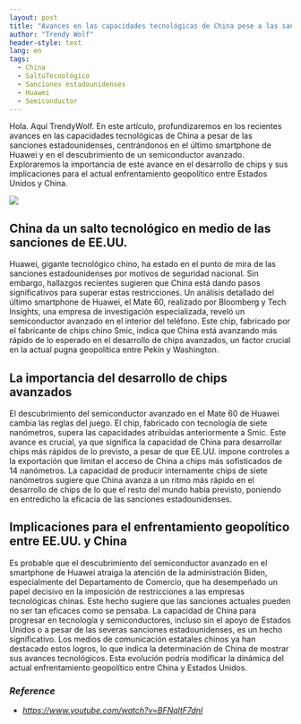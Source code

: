 ```yaml
---
layout: post
title: "Avances en las capacidades tecnológicas de China pese a las sanciones de EE.UU., el último smartphone de Huawei y semiconductores avanzados"
author: "Trendy Wolf"
header-style: text
lang: en
tags:
  - China
  - SaltoTecnológico
  - Sanciones estadounidenses
  - Huawei
  - Semiconductor
---
```


Hola. Aquí TrendyWolf. En este artículo, profundizaremos en los recientes avances en las capacidades tecnológicas de China a pesar de las sanciones estadounidenses, centrándonos en el último smartphone de Huawei y en el descubrimiento de un semiconductor avanzado. Exploraremos la importancia de este avance en el desarrollo de chips y sus implicaciones para el actual enfrentamiento geopolítico entre Estados Unidos y China.

<img
    src="https://i.ytimg.com/vi/BFNqltF7dnI/hqdefault.jpg"
/>


## China da un salto tecnológico en medio de las sanciones de EE.UU.
Huawei, gigante tecnológico chino, ha estado en el punto de mira de las sanciones estadounidenses por motivos de seguridad nacional. Sin embargo, hallazgos recientes sugieren que China está dando pasos significativos para superar estas restricciones. Un análisis detallado del último smartphone de Huawei, el Mate 60, realizado por Bloomberg y Tech Insights, una empresa de investigación especializada, reveló un semiconductor avanzado en el interior del teléfono. Este chip, fabricado por el fabricante de chips chino Smic, indica que China está avanzando más rápido de lo esperado en el desarrollo de chips avanzados, un factor crucial en la actual pugna geopolítica entre Pekín y Washington.

## La importancia del desarrollo de chips avanzados
El descubrimiento del semiconductor avanzado en el Mate 60 de Huawei cambia las reglas del juego. El chip, fabricado con tecnología de siete nanómetros, supera las capacidades atribuidas anteriormente a Smic. Este avance es crucial, ya que significa la capacidad de China para desarrollar chips más rápidos de lo previsto, a pesar de que EE.UU. impone controles a la exportación que limitan el acceso de China a chips más sofisticados de 14 nanómetros. La capacidad de producir internamente chips de siete nanómetros sugiere que China avanza a un ritmo más rápido en el desarrollo de chips de lo que el resto del mundo había previsto, poniendo en entredicho la eficacia de las sanciones estadounidenses.

## Implicaciones para el enfrentamiento geopolítico entre EE.UU. y China
Es probable que el descubrimiento del semiconductor avanzado en el smartphone de Huawei atraiga la atención de la administración Biden, especialmente del Departamento de Comercio, que ha desempeñado un papel decisivo en la imposición de restricciones a las empresas tecnológicas chinas. Este hecho sugiere que las sanciones actuales pueden no ser tan eficaces como se pensaba. La capacidad de China para progresar en tecnología y semiconductores, incluso sin el apoyo de Estados Unidos o a pesar de las severas sanciones estadounidenses, es un hecho significativo. Los medios de comunicación estatales chinos ya han destacado estos logros, lo que indica la determinación de China de mostrar sus avances tecnológicos. Esta evolución podría modificar la dinámica del actual enfrentamiento geopolítico entre China y Estados Unidos.


### _Reference_
- _https://www.youtube.com/watch?v=BFNqltF7dnI_

